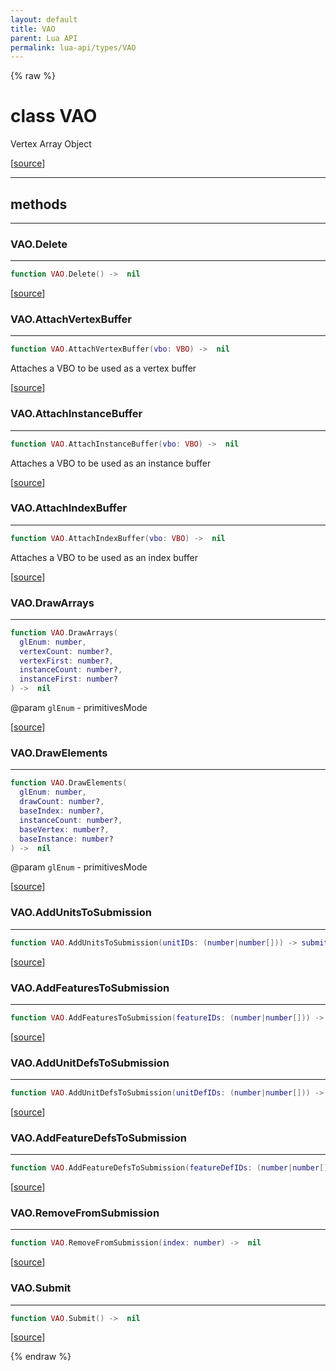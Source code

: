```yaml
---
layout: default
title: VAO
parent: Lua API
permalink: lua-api/types/VAO
---
```


{% raw %}

# class VAO





Vertex Array Object

[<a href="https://github.com/beyond-all-reason/RecoilEngine/blob/b4d0041e4c68c34dace9abf492f9193d28ef5d7e/rts/Lua/LuaVAOImpl.cpp#L18-L25" target="_blank">source</a>]







---

## methods
---

### VAO.Delete
---
```lua
function VAO.Delete() ->  nil
```





[<a href="https://github.com/beyond-all-reason/RecoilEngine/blob/b4d0041e4c68c34dace9abf492f9193d28ef5d7e/rts/Lua/LuaVAOImpl.cpp#L39-L43" target="_blank">source</a>]








### VAO.AttachVertexBuffer
---
```lua
function VAO.AttachVertexBuffer(vbo: VBO) ->  nil
```





Attaches a VBO to be used as a vertex buffer

[<a href="https://github.com/beyond-all-reason/RecoilEngine/blob/b4d0041e4c68c34dace9abf492f9193d28ef5d7e/rts/Lua/LuaVAOImpl.cpp#L93-L98" target="_blank">source</a>]








### VAO.AttachInstanceBuffer
---
```lua
function VAO.AttachInstanceBuffer(vbo: VBO) ->  nil
```





Attaches a VBO to be used as an instance buffer

[<a href="https://github.com/beyond-all-reason/RecoilEngine/blob/b4d0041e4c68c34dace9abf492f9193d28ef5d7e/rts/Lua/LuaVAOImpl.cpp#L105-L110" target="_blank">source</a>]








### VAO.AttachIndexBuffer
---
```lua
function VAO.AttachIndexBuffer(vbo: VBO) ->  nil
```





Attaches a VBO to be used as an index buffer

[<a href="https://github.com/beyond-all-reason/RecoilEngine/blob/b4d0041e4c68c34dace9abf492f9193d28ef5d7e/rts/Lua/LuaVAOImpl.cpp#L117-L122" target="_blank">source</a>]








### VAO.DrawArrays
---
```lua
function VAO.DrawArrays(
  glEnum: number,
  vertexCount: number?,
  vertexFirst: number?,
  instanceCount: number?,
  instanceFirst: number?
) ->  nil
```
@param `glEnum` - primitivesMode






[<a href="https://github.com/beyond-all-reason/RecoilEngine/blob/b4d0041e4c68c34dace9abf492f9193d28ef5d7e/rts/Lua/LuaVAOImpl.cpp#L367-L376" target="_blank">source</a>]








### VAO.DrawElements
---
```lua
function VAO.DrawElements(
  glEnum: number,
  drawCount: number?,
  baseIndex: number?,
  instanceCount: number?,
  baseVertex: number?,
  baseInstance: number?
) ->  nil
```
@param `glEnum` - primitivesMode






[<a href="https://github.com/beyond-all-reason/RecoilEngine/blob/b4d0041e4c68c34dace9abf492f9193d28ef5d7e/rts/Lua/LuaVAOImpl.cpp#L404-L414" target="_blank">source</a>]








### VAO.AddUnitsToSubmission
---
```lua
function VAO.AddUnitsToSubmission(unitIDs: (number|number[])) -> submittedCount number
```





[<a href="https://github.com/beyond-all-reason/RecoilEngine/blob/b4d0041e4c68c34dace9abf492f9193d28ef5d7e/rts/Lua/LuaVAOImpl.cpp#L466-L471" target="_blank">source</a>]








### VAO.AddFeaturesToSubmission
---
```lua
function VAO.AddFeaturesToSubmission(featureIDs: (number|number[])) -> submittedCount number
```





[<a href="https://github.com/beyond-all-reason/RecoilEngine/blob/b4d0041e4c68c34dace9abf492f9193d28ef5d7e/rts/Lua/LuaVAOImpl.cpp#L476-L481" target="_blank">source</a>]








### VAO.AddUnitDefsToSubmission
---
```lua
function VAO.AddUnitDefsToSubmission(unitDefIDs: (number|number[])) -> submittedCount number
```





[<a href="https://github.com/beyond-all-reason/RecoilEngine/blob/b4d0041e4c68c34dace9abf492f9193d28ef5d7e/rts/Lua/LuaVAOImpl.cpp#L486-L491" target="_blank">source</a>]








### VAO.AddFeatureDefsToSubmission
---
```lua
function VAO.AddFeatureDefsToSubmission(featureDefIDs: (number|number[])) -> submittedCount number
```





[<a href="https://github.com/beyond-all-reason/RecoilEngine/blob/b4d0041e4c68c34dace9abf492f9193d28ef5d7e/rts/Lua/LuaVAOImpl.cpp#L496-L501" target="_blank">source</a>]








### VAO.RemoveFromSubmission
---
```lua
function VAO.RemoveFromSubmission(index: number) ->  nil
```





[<a href="https://github.com/beyond-all-reason/RecoilEngine/blob/b4d0041e4c68c34dace9abf492f9193d28ef5d7e/rts/Lua/LuaVAOImpl.cpp#L506-L511" target="_blank">source</a>]








### VAO.Submit
---
```lua
function VAO.Submit() ->  nil
```





[<a href="https://github.com/beyond-all-reason/RecoilEngine/blob/b4d0041e4c68c34dace9abf492f9193d28ef5d7e/rts/Lua/LuaVAOImpl.cpp#L529-L533" target="_blank">source</a>]












{% endraw %}